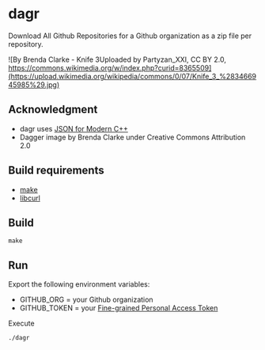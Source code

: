 # dagr

Download All Github Repositories for a Github organization as a zip file per repository.

![By Brenda Clarke - Knife 3Uploaded by Partyzan_XXI, CC BY 2.0, https://commons.wikimedia.org/w/index.php?curid=8365509](https://upload.wikimedia.org/wikipedia/commons/0/07/Knife_3_%283466945985%29.jpg) 

## Acknowledgment

* dagr uses [JSON for Modern C++](https://github.com/nlohmann/json)
* Dagger image by Brenda Clarke under Creative Commons Attribution 2.0

## Build requirements

* [make](https://www.gnu.org/software/make/)
* [libcurl](https://curl.se/libcurl/)

## Build

`make`

## Run

Export the following environment variables:
* GITHUB_ORG = your Github organization
* GITHUB_TOKEN = your [Fine-grained Personal Access Token](https://docs.github.com/en/rest/authentication/keeping-your-api-credentials-secure)

Execute

`./dagr`
